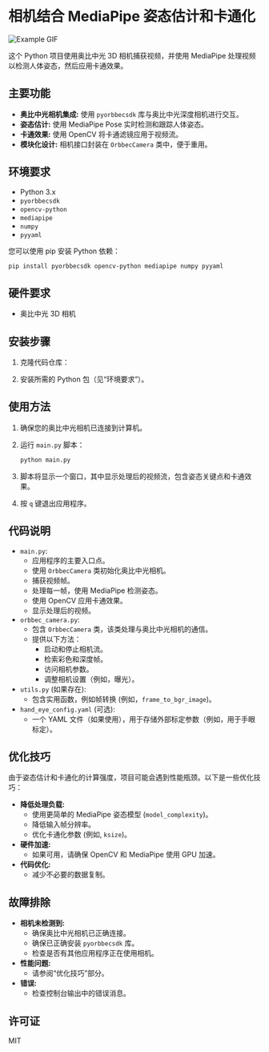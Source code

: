# 相机结合 MediaPipe 姿态估计和卡通化

![Example GIF](example.gif)

这个 Python 项目使用奥比中光 3D 相机捕获视频，并使用 MediaPipe 处理视频以检测人体姿态，然后应用卡通效果。

## 主要功能

* **奥比中光相机集成:** 使用 `pyorbbecsdk` 库与奥比中光深度相机进行交互。
* **姿态估计:** 使用 MediaPipe Pose 实时检测和跟踪人体姿态。
* **卡通效果:** 使用 OpenCV 将卡通滤镜应用于视频流。
* **模块化设计:** 相机接口封装在 `OrbbecCamera` 类中，便于重用。

## 环境要求

* Python 3.x
* `pyorbbecsdk`
* `opencv-python`
* `mediapipe`
* `numpy`
* `pyyaml`

您可以使用 pip 安装 Python 依赖：

```bash
pip install pyorbbecsdk opencv-python mediapipe numpy pyyaml
```

## 硬件要求

* 奥比中光 3D 相机

## 安装步骤

1.  克隆代码仓库：

2.  安装所需的 Python 包（见“环境要求”）。

## 使用方法

1.  确保您的奥比中光相机已连接到计算机。
2.  运行 `main.py` 脚本：

    ```bash
    python main.py
    ```

3.  脚本将显示一个窗口，其中显示处理后的视频流，包含姿态关键点和卡通效果。
4.  按 `q` 键退出应用程序。

## 代码说明

* `main.py`:
    * 应用程序的主要入口点。
    * 使用 `OrbbecCamera` 类初始化奥比中光相机。
    * 捕获视频帧。
    * 处理每一帧，使用 MediaPipe 检测姿态。
    * 使用 OpenCV 应用卡通效果。
    * 显示处理后的视频。
* `orbbec_camera.py`:
    * 包含 `OrbbecCamera` 类，该类处理与奥比中光相机的通信。
    * 提供以下方法：
        * 启动和停止相机流。
        * 检索彩色和深度帧。
        * 访问相机参数。
        * 调整相机设置（例如，曝光）。
* `utils.py` (如果存在):
    * 包含实用函数，例如帧转换 (例如，`frame_to_bgr_image`)。
* `hand_eye_config.yaml` (可选):
    * 一个 YAML 文件（如果使用），用于存储外部标定参数（例如，用于手眼标定）。

## 优化技巧

由于姿态估计和卡通化的计算强度，项目可能会遇到性能瓶颈。以下是一些优化技巧：

* **降低处理负载:**
    * 使用更简单的 MediaPipe 姿态模型 (`model_complexity`)。
    * 降低输入帧分辨率。
    * 优化卡通化参数 (例如, `ksize`)。
* **硬件加速:**
    * 如果可用，请确保 OpenCV 和 MediaPipe 使用 GPU 加速。
* **代码优化:**
    * 减少不必要的数据复制。

## 故障排除

* **相机未检测到:**
    * 确保奥比中光相机已正确连接。
    * 确保已正确安装 `pyorbbecsdk` 库。
    * 检查是否有其他应用程序正在使用相机。
* **性能问题:**
    * 请参阅“优化技巧”部分。
* **错误:**
    * 检查控制台输出中的错误消息。


## 许可证

MIT 